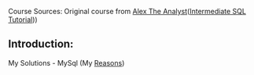 Course Sources: Original course from [Alex The Analyst](https://www.youtube.com/@AlexTheAnalyst)([Intermediate SQL Tutorial](https://www.youtube.com/watch?v=9URM1_2S0ho&list=PLUaB-1hjhk8HTgPnBukmMq7QTe83ANirL&index=1)))

## Introduction:
My Solutions - MySql (My [Reasons](https://github.com/junosunyizw/SQL-Learning/blob/main/Alex-Dataclearning-MySql/Readme.md#introduction))
